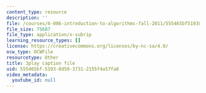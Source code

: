 ```yaml
---
content_type: resource
description: ''
file: /courses/6-006-introduction-to-algorithms-fall-2011/555465bf51938d5037312155f4a57fa8_9bkvws_vqLU.srt
file_size: 75687
file_type: application/x-subrip
learning_resource_types: []
license: https://creativecommons.org/licenses/by-nc-sa/4.0/
ocw_type: OCWFile
resourcetype: Other
title: 3play caption file
uid: 555465bf-5193-8d50-3731-2155f4a57fa8
video_metadata:
  youtube_id: null
---
```

